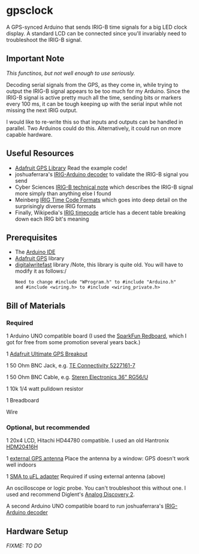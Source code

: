 # gpsclock
A GPS-synced Arduino that sends IRIG-B time signals for a big LED clock 
display.  A standard LCD can be connected since you'll invariably need 
to troubleshoot the IRIG-B signal.

## Important Note

*This functinos, but not well enough to use seriously.*

Decoding serial signals from the GPS, as they come in, while trying to 
output the IRIG-B signal appears to be too much for my Arduino.  Since 
the IRIG-B signal is active pretty much all the time, sending bits or 
markers every 100 ms, it can be tough keeping up with the serial input 
while not missing the next IRIG output.

I would like to re-write this so that inputs and outputs can be handled 
in parallel.  Two Arduinos could do this.  Alternatively, it could run 
on more capable hardware.

## Useful Resources

* [Adafruit GPS Library](https://github.com/adafruit/Adafruit_GPS)
  Read the example code!
* joshuaferrara's [IRIG-Arduino decoder](https://github.com/joshuaferrara/IRIG-Arduino) 
  to validate the IRIG-B signal you send
* Cyber Sciences [IRIG-B technical note](http://www.cyber-sciences.com/wp-content/uploads/2019/01/TN-102_IRIG-B.pdf) 
  which describes the IRIG-B signal more simply than anything else I found
* Meinberg [IRIG Time Code Formats](https://www.meinbergglobal.com/english/info/irig.htm)
  which goes into deep detail on the surprisingly diverse IRIG formats
* Finally, Wikipedia's [IRIG timecode](https://en.wikipedia.org/wiki/IRIG_timecode)
  article has a decent table breaking down each IRIG bit's meaning

## Prerequisites
* The [Arduino IDE](https://www.arduino.cc/en/Main/Software)
* [Adafruit GPS](https://github.com/adafruit/Adafruit_GPS) library
* [digitalwritefast](https://code.google.com/archive/p/digitalwritefast/) library
  /Note, this library is quite old.  You will have to modify it as follows:/
  ```
  Need to change #include "WProgram.h" to #include "Arduino.h"
  and #include <wiring.h> to #include <wiring_private.h>
  ```

## Bill of Materials
### Required
1 Arduino UNO compatible board (I used the 
[SparkFun Redboard](https://www.sparkfun.com/products/13975), which I got 
for free from some promotion several years back.)

1 [Adafruit Ultimate GPS Breakout](https://www.adafruit.com/product/746)

1 50 Ohm BNC Jack, e.g. [TE Connectivity 5227161-7](https://www.digikey.com/product-detail/en/te-connectivity-amp-connectors/5227161-7/A32260-ND/811158)

1 50 Ohm BNC Cable, e.g. [Steren Electronics 36" RG56/U](https://www.jameco.com/webapp/wcs/stores/servlet/ProductDisplay?langId=-1&storeId=10001&catalogId=10001&productId=11404)

1 10k 1/4 watt pulldown resistor

1 Breadboard

Wire

### Optional, but recommended
1 20x4 LCD, Hitachi HD44780 compatible.  I used an old Hantronix 
[HDM20416H](https://www.mouser.com/ProductDetail/Hantronix/HDM20416H-S00S?qs=NSR9MB9QqxYnIDs7uTmqSQ%3D%3D)

1 [external GPS antenna](https://www.adafruit.com/product/960) Place the 
antenna by a window: GPS doesn't work well indoors

1 [SMA to μFL adapter](https://www.adafruit.com/product/851) Required if 
using external antenna (above)

An oscilloscope or logic probe.  You can't troubleshoot this without one.  I 
used and recommend Diglent's 
[Analog Discovery 2](https://store.digilentinc.com/analog-discovery-2-100msps-usb-oscilloscope-logic-analyzer-and-variable-power-supply/).

A second Arduino UNO compatible board to run joshuaferrara's 
[IRIG-Arduino decoder](https://github.com/joshuaferrara/IRIG-Arduino)

## Hardware Setup
*FIXME: TO DO*
